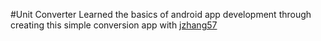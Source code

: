 #Unit Converter
Learned the basics of android app development through creating this simple conversion app with [jzhang57](https://github.com/jzhang57)
